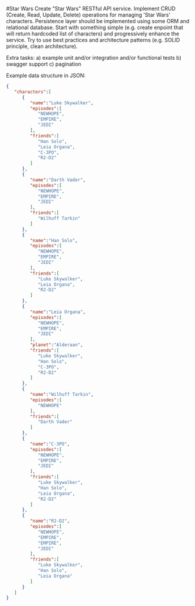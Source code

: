 #Star Wars
Create "Star Wars" RESTful API service. Implement CRUD (Create, Read, Update, Delete) operations for managing 'Star Wars' characters. Persistence layer should be implemented using some ORM and relational database.
Start with something simple (e.g. create enpoint that will return hardcoded list of characters) and progressively enhance the service. Try to use best practices and architecture patterns (e.g. SOLID principle, clean architecture).

Extra tasks:
a) example unit and/or integration and/or functional tests
b) swagger support
c) pagination

Example data structure in JSON:

```json
{
   "characters":[
      {
         "name":"Luke Skywalker",
         "episodes":[
            "NEWHOPE",
            "EMPIRE",
            "JEDI"
         ],
         "friends":[
            "Han Solo",
            "Leia Organa",
            "C-3PO",
            "R2-D2"
         ]
      },
      {
         "name":"Darth Vader",
         "episodes":[
            "NEWHOPE",
            "EMPIRE",
            "JEDI"
         ],
         "friends":[
            "Wilhuff Tarkin"
         ]
      },
      {
         "name":"Han Solo",
         "episodes":[
            "NEWHOPE",
            "EMPIRE",
            "JEDI"
         ],
         "friends":[
            "Luke Skywalker",
            "Leia Organa",
            "R2-D2"
         ]
      },
      {
         "name":"Leia Organa",
         "episodes":[
            "NEWHOPE",
            "EMPIRE",
            "JEDI"
         ],
         "planet":"Alderaan",
         "friends":[
            "Luke Skywalker",
            "Han Solo",
            "C-3PO",
            "R2-D2"
         ]
      },
      {
         "name":"Wilhuff Tarkin",
         "episodes":[
            "NEWHOPE"
         ],
         "friends":[
            "Darth Vader"
         ]
      },
      {
         "name":"C-3PO",
         "episodes":[
            "NEWHOPE",
            "EMPIRE",
            "JEDI"
         ],
         "friends":[
            "Luke Skywalker",
            "Han Solo",
            "Leia Organa",
            "R2-D2"
         ]
      },
      {
         "name":"R2-D2",
         "episodes":[
            "NEWHOPE",
            "EMPIRE",
            "EMPIRE",
            "JEDI"
         ],
         "friends":[
            "Luke Skywalker",
            "Han Solo",
            "Leia Organa"
         ]
      }
   ]
}
```
